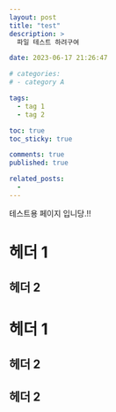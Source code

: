 ```yaml
---
layout: post
title: "test"
description: >
  파일 테스트 하려구여

date: 2023-06-17 21:26:47

# categories:
# - category A

tags:
  - tag 1
  - tag 2

toc: true
toc_sticky: true

comments: true
published: true

related_posts:
  -
---
```


테스트용 페이지 입니당.!!

# 헤더 1

## 헤더 2

# 헤더 1

## 헤더 2

## 헤더 2
